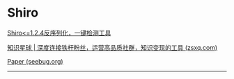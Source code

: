 # Shiro

[Shiro<=1.2.4反序列化，一键检测工具](https://github.com/sv3nbeast/ShiroScan)

[知识星球 | 深度连接铁杆粉丝，运营高品质社群，知识变现的工具 (zsxq.com)](https://wx.zsxq.com/dweb2/index/search/Shiro)

[Paper (seebug.org)](https://paper.seebug.org/?keyword=Shiro)

---

